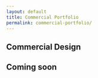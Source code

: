 ```yaml
---
layout: default
title: Commercial Portfolio
permalink: commercial-portfolio/
---
```


<section>
	<div class="proj-container">
		<h1>Commercial Design</h1>
		<h2>Coming soon</h2>
	</div>
</section>